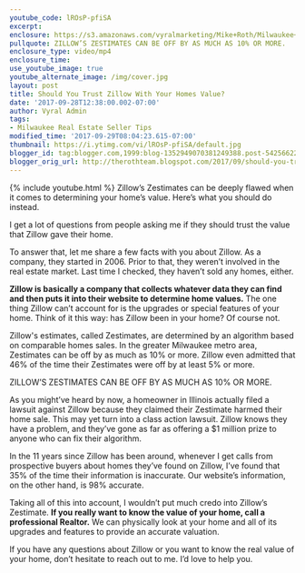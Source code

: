 ```yaml
---
youtube_code: lROsP-pfiSA
excerpt:
enclosure: https://s3.amazonaws.com/vyralmarketing/Mike+Roth/Milwaukee+Real+Estate-+Should+You+Trust+Zillow+With+Your+Homes+Value%253F.mp4
pullquote: ZILLOW’S ZESTIMATES CAN BE OFF BY AS MUCH AS 10% OR MORE.
enclosure_type: video/mp4
enclosure_time:
use_youtube_image: true
youtube_alternate_image: /img/cover.jpg
layout: post
title: Should You Trust Zillow With Your Homes Value?
date: '2017-09-28T12:38:00.002-07:00'
author: Vyral Admin
tags:
- Milwaukee Real Estate Seller Tips
modified_time: '2017-09-29T08:04:23.615-07:00'
thumbnail: https://i.ytimg.com/vi/lROsP-pfiSA/default.jpg
blogger_id: tag:blogger.com,1999:blog-1352949070381249388.post-5425662285152910181
blogger_orig_url: http://therothteam.blogspot.com/2017/09/should-you-trust-zillow-with-your-homes.html
---
```

{% include youtube.html %}
Zillow’s Zestimates can be deeply flawed when it comes to determining your home’s value. Here’s what you should do instead.

I get a lot of questions from people asking me if they should trust the value that Zillow gave their home.

To answer that, let me share a few facts with you about Zillow. As a company, they started in 2006. Prior to that, they weren’t involved in the real estate market. Last time I checked, they haven’t sold any homes, either.

**Zillow is basically a company that collects whatever data they can find and then puts it into their website to determine home values.** The one thing Zillow can’t account for is the upgrades or special features of your home. Think of it this way: has Zillow been in your home? Of course not.

Zillow's estimates, called Zestimates, are determined by an algorithm based on comparable homes sales. In the greater Milwaukee metro area, Zestimates can be off by as much as 10% or more. Zillow even admitted that 46% of the time their Zestimates were off by at least 5% or more.

ZILLOW’S ZESTIMATES CAN BE OFF BY AS MUCH AS 10% OR MORE.

As you might’ve heard by now, a homeowner in Illinois actually filed a lawsuit against Zillow because they claimed their Zestimate harmed their home sale. This may yet turn into a class action lawsuit. Zillow knows they have a problem, and they’ve gone as far as offering a $1 million prize to anyone who can fix their algorithm.

In the 11 years since Zillow has been around, whenever I get calls from prospective buyers about homes they’ve found on Zillow, I’ve found that 35% of the time their information is inaccurate. Our website’s information, on the other hand, is 98% accurate.

Taking all of this into account, I wouldn’t put much credo into Zillow’s Zestimate. **If you really want to know the value of your home, call a professional Realtor.** We can physically look at your home and all of its upgrades and features to provide an accurate valuation.

If you have any questions about Zillow or you want to know the real value of your home, don’t hesitate to reach out to me. I’d love to help you.
